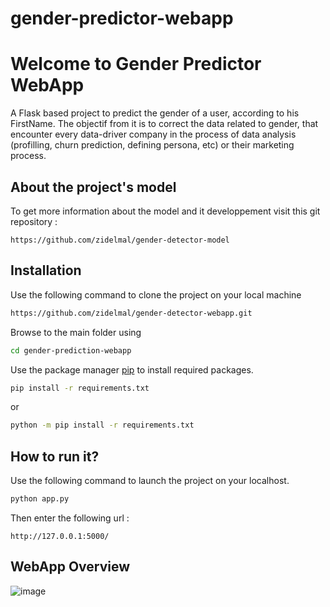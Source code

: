 # gender-predictor-webapp

# Welcome to Gender Predictor WebApp

A Flask based project to predict the gender of a user, according to his FirstName.
The objectif from it is to correct the data related to gender, that encounter every data-driver company in the process of data analysis (profilling, churn prediction, defining persona, etc) or their marketing process.

## About the project's model

To get more information about the model and it developpement visit this git repository : 
```
https://github.com/zidelmal/gender-detector-model
```

## Installation

Use the following command to clone the project on your local machine
```bash
https://github.com/zidelmal/gender-detector-webapp.git
```
Browse to the main folder using
```bash
cd gender-prediction-webapp
```

Use the package manager [pip](https://pip.pypa.io/en/stable/) to install required packages.

```bash
pip install -r requirements.txt
```
or
```bash
python -m pip install -r requirements.txt
```

## How to run it?

Use the following command to launch the project on your localhost.

```bash
python app.py
```
Then enter the following url :
```
http://127.0.0.1:5000/
```

## WebApp Overview

![image](https://user-images.githubusercontent.com/88236219/226205360-0f012b32-cd4d-43da-806b-49c30053e601.png)

